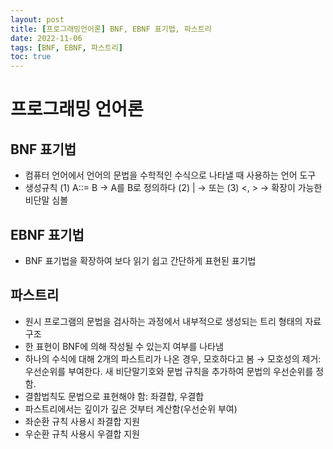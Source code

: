 ```yaml
---
layout: post
title: [프로그래밍언어론] BNF, EBNF 표기법, 파스트리
date: 2022-11-06
tags: [BNF, EBNF, 파스트리]
toc: true
---
```


# 프로그래밍 언어론

## BNF 표기법
- 컴퓨터 언어에서 언어의 문법을 수학적인 수식으로 나타낼 때 사용하는 언어 도구
- 생성규칙
(1) A::= B → A를 B로 정의하다
(2) | → 또는
(3) <, > → 확장이 가능한 비단말 심볼

## EBNF 표기법
- BNF 표기법을 확장하여 보다 읽기 쉽고 간단하게 표현된 표기법

## 파스트리
- 원시 프로그램의 문법을 검사하는 과정에서 내부적으로 생성되는 트리 형태의 자료구조
- 한 표현이 BNF에 의해 작성될 수 있는지 여부를 나타냄
- 하나의 수식에 대해 2개의 파스트리가 나온 경우, 모호하다고 봄
→ 모호성의 제거: 우선순위를 부여한다. 새 비단말기호와 문법 규칙을 추가하여 문법의 우선순위를 정함.
- 결합법칙도 문법으로 표현해야 함: 좌결합, 우결합
- 파스트리에서는 깊이가 깊은 것부터 계산함(우선순위 부여)
- 좌순환 규칙 사용시 좌결합 지원
- 우순환 규칙 사용시 우결합 지원
